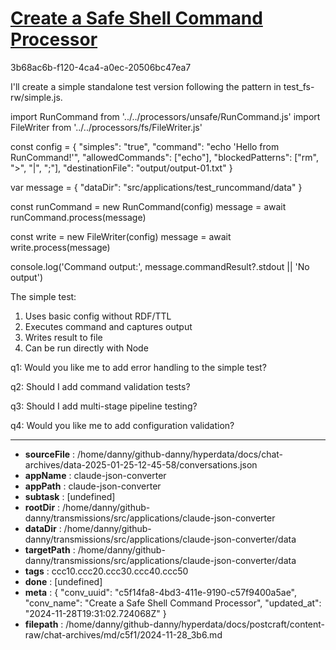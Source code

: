 # [Create a Safe Shell Command Processor](https://claude.ai/chat/c5f14fa8-4bd3-411e-9190-c57f9400a5ae)

3b68ac6b-f120-4ca4-a0ec-20506bc47ea7

 I'll create a simple standalone test version following the pattern in test_fs-rw/simple.js.



<antArtifact identifier="test-runcommand-simple" type="application/vnd.ant.code" language="javascript" title="simple.js">
import RunCommand from '../../processors/unsafe/RunCommand.js'
import FileWriter from '../../processors/fs/FileWriter.js'

const config = {
    "simples": "true",
    "command": "echo 'Hello from RunCommand!'",
    "allowedCommands": ["echo"],
    "blockedPatterns": ["rm", ">", "|", ";"],
    "destinationFile": "output/output-01.txt"
}

var message = { "dataDir": "src/applications/test_runcommand/data" }

const runCommand = new RunCommand(config)
message = await runCommand.process(message)

const write = new FileWriter(config)
message = await write.process(message)

console.log('Command output:', message.commandResult?.stdout || 'No output')
</antArtifact>

The simple test:
1. Uses basic config without RDF/TTL
2. Executes command and captures output
3. Writes result to file
4. Can be run directly with Node

q1: Would you like me to add error handling to the simple test?

q2: Should I add command validation tests?

q3: Should I add multi-stage pipeline testing?

q4: Would you like me to add configuration validation?

---

* **sourceFile** : /home/danny/github-danny/hyperdata/docs/chat-archives/data-2025-01-25-12-45-58/conversations.json
* **appName** : claude-json-converter
* **appPath** : claude-json-converter
* **subtask** : [undefined]
* **rootDir** : /home/danny/github-danny/transmissions/src/applications/claude-json-converter
* **dataDir** : /home/danny/github-danny/transmissions/src/applications/claude-json-converter/data
* **targetPath** : /home/danny/github-danny/transmissions/src/applications/claude-json-converter/data
* **tags** : ccc10.ccc20.ccc30.ccc40.ccc50
* **done** : [undefined]
* **meta** : {
  "conv_uuid": "c5f14fa8-4bd3-411e-9190-c57f9400a5ae",
  "conv_name": "Create a Safe Shell Command Processor",
  "updated_at": "2024-11-28T19:31:02.724068Z"
}
* **filepath** : /home/danny/github-danny/hyperdata/docs/postcraft/content-raw/chat-archives/md/c5f1/2024-11-28_3b6.md